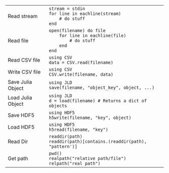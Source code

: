 |                   |                                                                                 |
| ----------------- | ------------------------------------------------------------------------------- |
| Read stream       | `stream = stdin`<br>`for line in eachline(stream)`<br>`    # do stuff`<br>`end` |
| Read file         | `open(filename) do file`<br>`    for line in eachline(file)`<br>`        # do stuff`<br>`    end`<br>`end` |
| Read CSV file     | `using CSV`<br>`data = CSV.read(filename)`                                      |
| Write CSV file    | `using CSV`<br>`CSV.write(filename, data)`                                      |
| Save Julia Object | `using JLD`<br>`save(filename, "object_key", object, ...)`                      |
| Load Julia Object | `using JLD`<br>`d = load(filename) # Returns a dict of objects`                 |
| Save HDF5         | `using HDF5`<br>`h5write(filename, "key", object)`                              |
| Load HDF5         | `using HDF5`<br>`h5read(filename, "key")`                                       |
| Read Dir          | `readdir(path)`<br>`readdir(path)[contains.(readdir(path), "pattern')]`         |
| Get path          | `pwd()`<br>`realpath("relative path/file")`<br>`relpath("real path")`     |